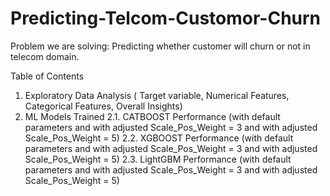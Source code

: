 # Predicting-Telcom-Customor-Churn

Problem we are solving: Predicting whether customer will churn or not in telecom domain. 

Table of Contents
1.  Exploratory Data Analysis ( Target variable, Numerical Features, Categorical Features, Overall Insights)
2.  ML Models Trained
  2.1. CATBOOST Performance (with default parameters and with adjusted Scale_Pos_Weight = 3 and with adjusted Scale_Pos_Weight = 5)
  2.2. XGBOOST Performance (with default parameters and with adjusted Scale_Pos_Weight = 3 and with adjusted Scale_Pos_Weight = 5)
  2.3. LightGBM Performance (with default parameters and with adjusted Scale_Pos_Weight = 3 and with adjusted Scale_Pos_Weight = 5)
